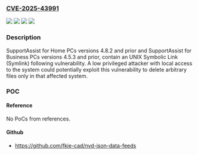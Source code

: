 ### [CVE-2025-43991](https://cve.mitre.org/cgi-bin/cvename.cgi?name=CVE-2025-43991)
![](https://img.shields.io/static/v1?label=Product&message=SupportAssist%20for%20Business%20PCs&color=blue)
![](https://img.shields.io/static/v1?label=Product&message=SupportAssist%20for%20Home%20PCs&color=blue)
![](https://img.shields.io/static/v1?label=Version&message=N%2FA%20&color=brightgreen)
![](https://img.shields.io/static/v1?label=Vulnerability&message=CWE-61%3A%20UNIX%20Symbolic%20Link%20(Symlink)%20Following&color=brightgreen)

### Description

SupportAssist for Home PCs versions 4.8.2 and prior and SupportAssist for Business PCs versions 4.5.3 and prior, contain an UNIX Symbolic Link (Symlink) following vulnerability. A low privileged attacker with local access to the system could potentially exploit this vulnerability to delete arbitrary files only in that affected system.

### POC

#### Reference
No PoCs from references.

#### Github
- https://github.com/fkie-cad/nvd-json-data-feeds

